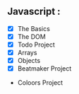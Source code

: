## Javascript :

- [x] The Basics
- [x] The DOM
- [x] Todo Project
- [x] Arrays
- [x] Objects
- [x] Beatmaker Project
- Coloors Project
